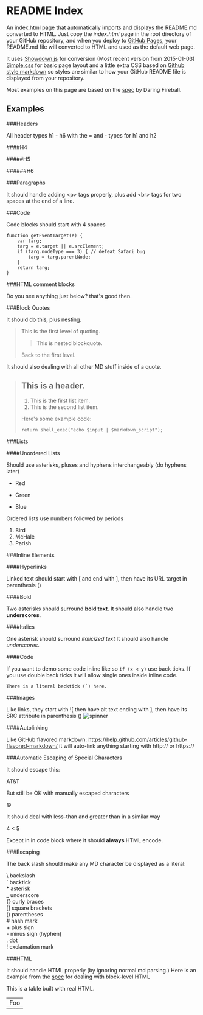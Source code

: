 README Index
============

An index.html page that automatically imports and displays the README.md converted to HTML. Just copy the *index.html* page in the root directory of your GitHub repository, and when you deploy to [GitHub Pages](https://pages.github.com/), your README.md file will converted to HTML and used as the default web page.

It uses [Showdown.js](https://github.com/showdownjs/showdown) for conversion (Most recent version from 2015-01-03) [Simple.css](https://github.com/chrisbroski/simple-css) for basic page layout and a little extra CSS based on [Github style markdown](https://help.github.com/articles/github-flavored-markdown/) so styles are similar to how your GitHub README file is displayed from your repository. 

Most examples on this page are based on the [spec](http://daringfireball.net/projects/markdown/syntax) by Daring Fireball.

Examples
--------

###Headers

All header types h1 - h6 with the = and - types for h1 and h2

####H4

#####H5

######H6

###Paragraphs

It should handle adding &lt;p&gt; tags properly, plus add &lt;br&gt; tags for two spaces at the end of a line.

###Code

Code blocks should start with 4 spaces

    function getEventTarget(e) {
        var targ;
        targ = e.target || e.srcElement;
        if (targ.nodeType === 3) { // defeat Safari bug
            targ = targ.parentNode;
        }
        return targ;
    }

###HTML comment blocks

Do you see anything just below? that's good then.

<!--
This is some comments -->

###Block Quotes

It should do this, plus nesting.

> This is the first level of quoting.
> 
> > This is nested blockquote.
> 
> Back to the first level.

It should also dealing with all other MD stuff inside of a quote.

> ## This is a header.
> 
> 1.   This is the first list item.
> 2.   This is the second list item.
> 
> Here's some example code:
> 
>     return shell_exec("echo $input | $markdown_script");

###Lists

####Unordered Lists

Should use asterisks, pluses and hyphens interchangeably (do hyphens later)

*   Red
+   Green
-   Blue

Ordered lists use numbers followed by periods

1.  Bird
2.  McHale
333.  Parish

###Inline Elements

####Hyperlinks

Linked text should start with [ and end with ], then have its URL target in parenthesis ()

####Bold

Two asterisks should surround **bold text**. It should also handle two __underscores__.

####Italics

One asterisk should surround *italicized text* It should also handle _underscores_.

####Code

If you want to demo some code inline like so `if (x < y)` use back ticks. If you use double back ticks it will allow single ones inside inline code.

``There is a literal backtick (`) here.``

###Images

Like links, they start with !\[ then have alt text ending with ], then have its SRC attribute in parenthesis () ![spinner](/img/spinner.gif)

####Autolinking

Like GitHub flavored markdown: https://help.github.com/articles/github-flavored-markdown/ it will auto-link anything starting with http:// or https://

###Automatic Escaping of Special Characters

It should escape this:

AT&T

But still be OK with manually escaped characters

&copy;

It should deal with less-than and greater than in a similar way

4 < 5

Except in in code block where it should **always** HTML encode.

###Escaping

The back slash should make any MD character be displayed as a literal:

\\   backslash  
\`   backtick  
\*   asterisk  
\_   underscore  
\{\}  curly braces  
\[\]  square brackets  
\(\)  parentheses  
\#   hash mark  
\+   plus sign  
\-   minus sign (hyphen)  
\.   dot  
\!   exclamation mark  

###HTML

It should handle HTML properly (by ignoring normal md parsing.) Here is an example from the [spec](http://daringfireball.net/projects/markdown/syntax) for dealing with block-level HTML

This is a table built with real HTML.

<table>
    <tr>
        <td>Foo</td>
    </tr>
</table>

